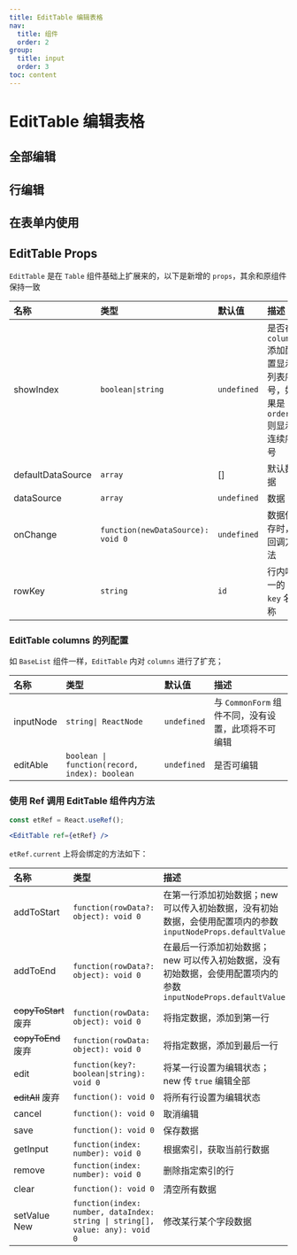 ```yaml
---
title: EditTable 编辑表格
nav:
  title: 组件
  order: 2
group: 
  title: input
  order: 3
toc: content
---
```


# EditTable 编辑表格

## 全部编辑

<code src="./demo/edit-table/demo1" background="#8c8c8c1a"></code>

## 行编辑

<!-- <code src="./demo/edit-table/demo2" background="#8c8c8c1a"></code> -->

## 在表单内使用

<!-- <code src="./demo/edit-table/demo3" background="#8c8c8c1a"></code> -->

## EditTable Props

`EditTable` 是在 `Table` 组件基础上扩展来的，以下是新增的 `props`，其余和原组件保持一致

| 名称              | 类型                              | 默认值      | 描述                                                                 |
| :---------------- | :-------------------------------- | :---------- | :------------------------------------------------------------------- |
| showIndex         | `boolean\|string`                 | `undefined` | 是否在 `columns` 添加配置显示列表序号，如果是 `order` 则显示连续序号 |
| defaultDataSource | `array`                           | []          | 默认数据                                                             |
| dataSource        | `array`                           | `undefined` | 数据                                                                 |
| onChange          | `function(newDataSource): void 0` | `undefined` | 数据保存时，回调方法                                                 |
| rowKey            | `string`                          | `id`        | 行内唯一的 `key` 名称                                                |

### EditTable columns 的列配置

如 `BaseList` 组件一样，`EditTable` 内对 `columns` 进行了扩充；

| 名称      | 类型                                          | 默认值      | 描述                                               |
| :-------- | :-------------------------------------------- | :---------- | :------------------------------------------------- |
| inputNode | `string\| ReactNode`                          | `undefined` | 与 `CommonForm` 组件不同，没有设置，此项将不可编辑 |
| editAble  | `boolean \| function(record, index): boolean` | `undefined` | 是否可编辑                                         |

### 使用 Ref 调用 EditTable 组件内方法

``` jsx | pure
const etRef = React.useRef();

<EditTable ref={etRef} />
```

`etRef.current` 上将会绑定的方法如下：

| 名称                                             | 类型                                                                         | 描述                                                                                                                          |
| :----------------------------------------------- | :--------------------------------------------------------------------------- | :---------------------------------------------------------------------------------------------------------------------------- |
| addToStart                                       | `function(rowData?: object): void 0`                                         | 在第一行添加初始数据；<Badge>new</Badge> 可以传入初始数据，没有初始数据，会使用配置项内的参数 `inputNodeProps.defaultValue`   |
| addToEnd                                         | `function(rowData?: object): void 0`                                         | 在最后一行添加初始数据；<Badge>new</Badge> 可以传入初始数据，没有初始数据，会使用配置项内的参数 `inputNodeProps.defaultValue` |
| ~~copyToStart~~ <Badge type="error">废弃</Badge> | `function(rowData: object): void 0`                                          | 将指定数据，添加到第一行                                                                                                      |
| ~~copyToEnd~~ <Badge type="error">废弃</Badge>   | `function(rowData: object): void 0`                                          | 将指定数据，添加到最后一行                                                                                                    |
| edit                                             | `function(key?: boolean\|string): void 0`                                    | 将某一行设置为编辑状态；<Badge>new</Badge> 传 `true` 编辑全部                                                                 |
| ~~editAll~~ <Badge type="error">废弃</Badge>     | `function(): void 0`                                                         | 将所有行设置为编辑状态                                                                                                        |
| cancel                                           | `function(): void 0`                                                         | 取消编辑                                                                                                                      |
| save                                             | `function(): void 0`                                                         | 保存数据                                                                                                                      |
| getInput                                         | `function(index: number): void 0`                                            | 根据索引，获取当前行数据                                                                                                      |
| remove                                           | `function(index: number): void 0`                                            | 删除指定索引的行                                                                                                              |
| clear                                            | `function(): void 0`                                                         | 清空所有数据                                                                                                                  |
| setValue <Badge type="info">New</Badge>          | `function(index: number, dataIndex: string \| string[], value: any): void 0` | 修改某行某个字段数据                                                                                                          |
